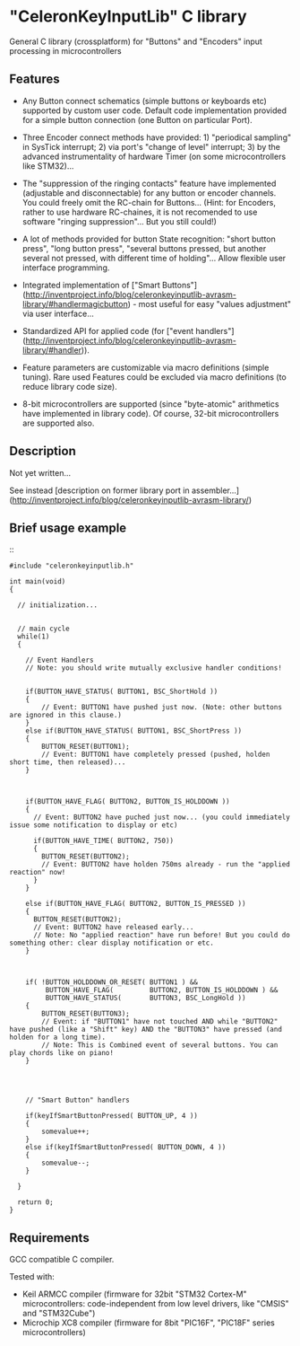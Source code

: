 "CeleronKeyInputLib" C library
==============================

General C library (crossplatform) for "Buttons" and "Encoders" input processing in microcontrollers




Features
--------

* Any Button connect schematics (simple buttons or keyboards etc) supported by custom user code. Default code implementation provided for a simple button connection (one Button on particular Port).

* Three Encoder connect methods have provided: 1) "periodical sampling" in SysTick interrupt; 2) via port's "change of level" interrupt; 3) by the advanced instrumentality of hardware Timer (on some microcontrollers like STM32)...

* The "suppression of the ringing contacts" feature have implemented (adjustable and disconnectable) for any button or encoder channels. You could freely omit the RC-chain for Buttons... (Hint: for Encoders, rather to use hardware RC-chaines, it is not recomended to use software "ringing suppression"... But you still could!)

* A lot of methods provided for button State recognition: "short button press", "long button press", "several buttons pressed, but another several not pressed, with different time of holding"... Allow flexible user interface programming.

* Integrated implementation of ["Smart Buttons"] (<http://inventproject.info/blog/celeronkeyinputlib-avrasm-library/#handlermagicbutton>) - most useful for easy "values adjustment" via user interface...

* Standardized API for applied code (for ["event handlers"] (<http://inventproject.info/blog/celeronkeyinputlib-avrasm-library/#handler>)).

* Feature parameters are customizable via macro definitions (simple tuning). Rare used Features could be excluded via macro definitions (to reduce library code size).

* 8-bit microcontrollers are supported (since "byte-atomic" arithmetics have implemented in library code). Of course, 32-bit microcontrollers are supported also.




Description
-----------

Not yet written... 

See instead [description on former library port in assembler...] (<http://inventproject.info/blog/celeronkeyinputlib-avrasm-library/>)




Brief usage example
-------------------

::

    #include "celeronkeyinputlib.h"

    int main(void) 
    {

      // initialization...


      // main cycle
      while(1) 
      {

        // Event Handlers 
        // Note: you should write mutually exclusive handler conditions!


        if(BUTTON_HAVE_STATUS( BUTTON1, BSC_ShortHold ))
        {
            // Event: BUTTON1 have pushed just now. (Note: other buttons are ignored in this clause.)
        }
        else if(BUTTON_HAVE_STATUS( BUTTON1, BSC_ShortPress ))
        {
            BUTTON_RESET(BUTTON1);
            // Event: BUTTON1 have completely pressed (pushed, holden short time, then released)...
        }



        if(BUTTON_HAVE_FLAG( BUTTON2, BUTTON_IS_HOLDDOWN ))
        {
          // Event: BUTTON2 have puched just now... (you could immediately issue some notification to display or etc)

          if(BUTTON_HAVE_TIME( BUTTON2, 750))
          {
            BUTTON_RESET(BUTTON2);
            // Event: BUTTON2 have holden 750ms already - run the "applied reaction" now!
          }
        }

        else if(BUTTON_HAVE_FLAG( BUTTON2, BUTTON_IS_PRESSED ))
        {
          BUTTON_RESET(BUTTON2);
          // Event: BUTTON2 have released early... 
          // Note: No "applied reaction" have run before! But you could do something other: clear display notification or etc.
        }



        if( !BUTTON_HOLDDOWN_OR_RESET( BUTTON1 ) &&
             BUTTON_HAVE_FLAG(         BUTTON2, BUTTON_IS_HOLDDOWN ) && 
             BUTTON_HAVE_STATUS(       BUTTON3, BSC_LongHold ))
        {
            BUTTON_RESET(BUTTON3);
            // Event: if "BUTTON1" have not touched AND while "BUTTON2" have pushed (like a "Shift" key) AND the "BUTTON3" have pressed (and holden for a long time).
            // Note: This is Combined event of several buttons. You can play chords like on piano!
        }




        // "Smart Button" handlers

        if(keyIfSmartButtonPressed( BUTTON_UP, 4 ))
        {
            somevalue++;
        }
        else if(keyIfSmartButtonPressed( BUTTON_DOWN, 4 ))
        {
            somevalue--;
        }

      }

      return 0;
    }




Requirements
------------

GCC compatible C compiler.


Tested with:

- Keil ARMCC compiler (firmware for 32bit "STM32 Cortex-M" microcontrollers: code-independent from low level drivers, like "CMSIS" and "STM32Cube")
- Microchip XC8 compiler (firmware for 8bit "PIC16F", "PIC18F" series microcontrollers)


